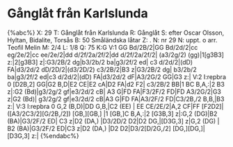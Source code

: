 # Gånglåt från Karlslunda

{%abc%}
X: 29
T: Gånglåt från Karlslunda
R: Gånglåt
S: efter Oscar Olsson, Hyltan, Bidalite, Torsås
B: 50 Småländska låtar
Z: .
N: nr 29
N: uppt. o arr. Teofil Melin
M: 2/4
L: 1/8
Q: 75
K:G 
V:1
GG Bd/2B/2|GG Bd/2d/2|cc eg/2e/2|cc ee/2e/2|dd d/2f/2a/2f/2|dd d/2f/2a/2f/2|
(a3/2g/2) (gg)|1[g3B3] z:|2[g3B3] z|:G3/2B/2 dg|b3/2b/2 ba|g3/2f/2 ed|
c3 d/2d/2|(dD) FA|d3/2d/2 dD/2D/2|(d3/2D/2) c3/2B/2|B3 z|G3/2B/2 dg|
b3/2b/2 ba|g3/2f/2 ed|c3 d/2d/2|(dD) FA|d3/2d/2 dF|A3/2G/2 GG|G3 z:|
V:2
I:repbra 0
[D2B,2] GG|G2 B,D|E2 CE|E2 cA|D2 FA|d2 F2|
c3/2B/2 BB|1 BC B,A,:|2 B3 z|:G2 (Bd)|g3/2g/2 gf|e3/2d/2 cB|
A3 G|FD FA|F3/2F/2 FD|FD A3/2G/2|G3 z|G2 (Bd)|
g3/2g/2 gf|e3/2d/2 cB|A3 G|FD FA|A3/2F/2 FD|C3/2B,/2 B,B,|B3 z:|
V:3
I:repbra 0
G,2 (B,D)|DD G,B,|C2 (EE) | EE CE/2E/2|A,2 CF|FF [F2D2]|
([A3/2C3/2][G/2B,/2]) [GB,][GB,] |1 [GB,]C B,A,:|2 [G3B,3] z|:G,2 (DG)|B2 (BA)|G3/2F/2 ED|
C3 z|D2 (DA,) |D3/2D/2 D2|D2 DG,|[D3G,3] z|G,2 (DG) |
B2 (BA)|G3/2F/2 ED|C3 z|D2 (DA,) |D2 D2|D3/2[D/2G,/2] [DG,][DG,]|[D3G,3] z:|
{%endabc%}
